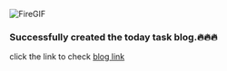 ![FireGIF](https://github.com/Simbaa815/90DaysOfDevOps/assets/112085387/8271c3cb-0b65-4c71-a8da-145432795235)<br>
### Successfully created the today task blog.🔥🔥🔥<br>
click the link to check [blog link](https://devxblog.hashnode.dev/basic-linux-command)
